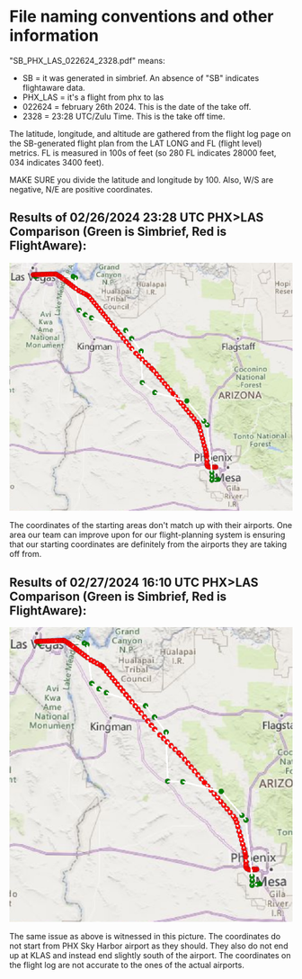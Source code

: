 # File naming conventions and other information

"SB_PHX_LAS_022624_2328.pdf" means:
- SB = it was generated in simbrief. An absence of "SB" indicates flightaware data.
- PHX_LAS = it's a flight from phx to las
- 022624 = february 26th 2024. This is the date of the take off. 
- 2328 = 23:28 UTC/Zulu Time. This is the take off time. 

The latitude, longitude, and altitude are gathered from the flight log page on the SB-generated flight plan from the LAT LONG and FL (flight level) metrics. FL is measured in 100s of feet (so 280 FL indicates 28000 feet, 034 indicates 3400 feet).

MAKE SURE you divide the latitude and longitude by 100. Also, W/S are negative, N/E are positive coordinates.

## Results of 02/26/2024 23:28 UTC PHX>LAS Comparison (Green is Simbrief, Red is FlightAware):
![Comparing February 26th flights](CompResult_PHX_LAS_022624_2328.PNG)

The coordinates of the starting areas don't match up with their airports. One area our team can improve upon for our flight-planning system is ensuring that our starting coordinates are definitely from the airports they are taking off from. 

## Results of 02/27/2024 16:10 UTC PHX>LAS Comparison (Green is Simbrief, Red is FlightAware):
![Comparing February 27th 16:10 flights](CompResult_PHX_LAS_022724_1610.PNG)

The same issue as above is witnessed in this picture. The coordinates do not start from PHX Sky Harbor airport as they should. They also do not end up at KLAS and instead end slightly south of the airport. The coordinates on the flight log are not accurate to the ones of the actual airports. 
